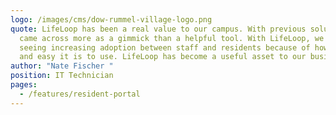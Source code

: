 ```yaml
---
logo: /images/cms/dow-rummel-village-logo.png
quote: LifeLoop has been a real value to our campus. With previous solutions it
  came across more as a gimmick than a helpful tool. With LifeLoop, we are
  seeing increasing adoption between staff and residents because of how useful
  and easy it is to use. LifeLoop has become a useful asset to our business
author: "Nate Fischer "
position: IT Technician
pages:
  - /features/resident-portal
---
```

